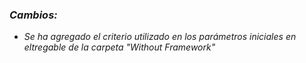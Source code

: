 ### *Cambios:*
- *Se ha agregado el criterio utilizado en los parámetros iniciales en eltregable de la carpeta "Without Framework"*